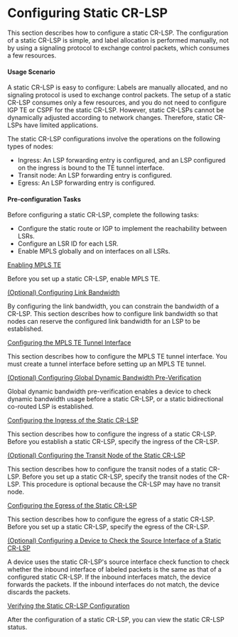 Configuring Static CR-LSP
=========================

This section describes how to configure a static CR-LSP. The configuration of a static CR-LSP is simple, and label allocation is performed manually, not by using a signaling protocol to exchange control packets, which consumes a few resources.

#### Usage Scenario

A static CR-LSP is easy to configure: Labels are manually allocated, and no signaling protocol is used to exchange control packets. The setup of a static CR-LSP consumes only a few resources, and you do not need to configure IGP TE or CSPF for the static CR-LSP. However, static CR-LSPs cannot be dynamically adjusted according to network changes. Therefore, static CR-LSPs have limited applications.

The static CR-LSP configurations involve the operations on the following types of nodes:

* Ingress: An LSP forwarding entry is configured, and an LSP configured on the ingress is bound to the TE tunnel interface.
* Transit node: An LSP forwarding entry is configured.
* Egress: An LSP forwarding entry is configured.


#### Pre-configuration Tasks

Before configuring a static CR-LSP, complete the following tasks:

* Configure the static route or IGP to implement the reachability between LSRs.
* Configure an LSR ID for each LSR.
* Enable MPLS globally and on interfaces on all LSRs.


[Enabling MPLS TE](../../../../software/nev8r10_vrpv8r16/user/vrp/dc_vrp_te-p2p_cfg_0176.html)

Before you set up a static CR-LSP, enable MPLS TE.

[(Optional) Configuring Link Bandwidth](../../../../software/nev8r10_vrpv8r16/user/vrp/dc_vrp_te-p2p_cfg_0177.html)

By configuring the link bandwidth, you can constrain the bandwidth of a CR-LSP. This section describes how to configure link bandwidth so that nodes can reserve the configured link bandwidth for an LSP to be established.

[Configuring the MPLS TE Tunnel Interface](../../../../software/nev8r10_vrpv8r16/user/vrp/dc_vrp_te-p2p_cfg_0178.html)

This section describes how to configure the MPLS TE tunnel interface. You must create a tunnel interface before setting up an MPLS TE tunnel.

[(Optional) Configuring Global Dynamic Bandwidth Pre-Verification](../../../../software/nev8r10_vrpv8r16/user/vrp/dc_vrp_te-p2p_cfg_0215.html)

Global dynamic bandwidth pre-verification enables a device to check dynamic bandwidth usage before a static CR-LSP, or a static bidirectional co-routed LSP is established.

[Configuring the Ingress of the Static CR-LSP](../../../../software/nev8r10_vrpv8r16/user/vrp/dc_vrp_te-p2p_cfg_0179.html)

This section describes how to configure the ingress of a static CR-LSP. Before you establish a static CR-LSP, specify the ingress of the CR-LSP.

[(Optional) Configuring the Transit Node of the Static CR-LSP](../../../../software/nev8r10_vrpv8r16/user/vrp/dc_vrp_te-p2p_cfg_0180.html)

This section describes how to configure the transit nodes of a static CR-LSP. Before you set up a static CR-LSP, specify the transit nodes of the CR-LSP. This procedure is optional because the CR-LSP may have no transit node.

[Configuring the Egress of the Static CR-LSP](../../../../software/nev8r10_vrpv8r16/user/vrp/dc_vrp_te-p2p_cfg_0181.html)

This section describes how to configure the egress of a static CR-LSP. Before you set up a static CR-LSP, specify the egress of the CR-LSP.

[(Optional) Configuring a Device to Check the Source Interface of a Static CR-LSP](../../../../software/nev8r10_vrpv8r16/user/ne/dc_ne_te-p2p_cfg_6007.html)

A device uses the static CR-LSP's source interface check function to check whether the inbound interface of labeled packets is the same as that of a configured static CR-LSP. If the inbound interfaces match, the device forwards the packets. If the inbound interfaces do not match, the device discards the packets.

[Verifying the Static CR-LSP Configuration](../../../../software/nev8r10_vrpv8r16/user/vrp/dc_vrp_te-p2p_cfg_0182.html)

After the configuration of a static CR-LSP, you can view the static CR-LSP status.